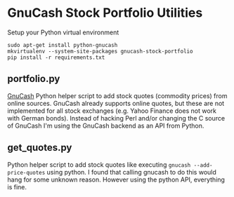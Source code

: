 GnuCash Stock Portfolio Utilities
=================================

Setup your Python virtual environment

    sudo apt-get install python-gnucash
    mkvirtualenv --system-site-packages gnucash-stock-portfolio
    pip install -r requirements.txt


portfolio.py
------------

[GnuCash][GnuCash] Python helper script to add stock quotes (commodity prices) from online sources.
GnuCash already supports online quotes, but these are not implemented for all stock exchanges (e.g. Yahoo Finance does not work with German bonds).
Instead of hacking Perl and/or changing the C source of GnuCash I'm using the GnuCash backend as an API from Python.

get_quotes.py
-------------

Python helper script to add stock quotes like executing `gnucash --add-price-quotes` using python. 
I found that calling gnucash to do this would hang for some unknown reason. However using the python API, everything is fine.


[GnuCash]:        http://www.gnucash.org
